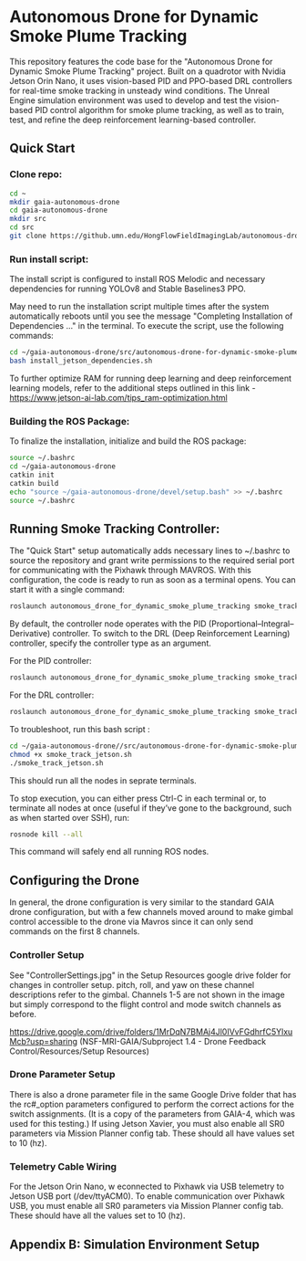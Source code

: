 # Autonomous Drone for Dynamic Smoke Plume Tracking
This repository features the code base for the "Autonomous Drone for Dynamic Smoke Plume Tracking" project. Built on a quadrotor with Nvidia Jetson Orin Nano, it uses vision-based PID and PPO-based DRL controllers for real-time smoke tracking in unsteady wind conditions. The Unreal Engine simulation environment was used to develop and test the vision-based PID control algorithm for smoke plume tracking, as well as to train, test, and refine the deep reinforcement learning-based controller.


## Quick Start

### Clone repo:
```bash
cd ~
mkdir gaia-autonomous-drone
cd gaia-autonomous-drone
mkdir src
cd src
git clone https://github.umn.edu/HongFlowFieldImagingLab/autonomous-drone-for-dynamic-smoke-plume-tracking.git
```

### Run install script:

The install script is configured to install ROS Melodic and necessary dependencies for running YOLOv8 and Stable Baselines3 PPO.

May need to run the installation script multiple times after the system automatically reboots until you see the message "Completing Installation of Dependencies ..." in the terminal. To execute the script, use the following commands:
```bash
cd ~/gaia-autonomous-drone/src/autonomous-drone-for-dynamic-smoke-plume-tracking/install_scripts
bash install_jetson_dependencies.sh
```

To further optimize RAM for running deep learning and deep reinforcement learning models, refer to the additional steps outlined in this link - https://www.jetson-ai-lab.com/tips_ram-optimization.html


### Building the ROS Package:
To finalize the installation, initialize and build the ROS package:
```bash
source ~/.bashrc
cd ~/gaia-autonomous-drone
catkin init
catkin build
echo "source ~/gaia-autonomous-drone/devel/setup.bash" >> ~/.bashrc
source ~/.bashrc
```

## Running Smoke Tracking Controller:
The "Quick Start" setup automatically adds necessary lines to ~/.bashrc to source the repository and grant write permissions to the required serial port for communicating with the Pixhawk through MAVROS. With this configuration, the code is ready to run as soon as a terminal opens. You can start it with a single command:
```bash
roslaunch autonomous_drone_for_dynamic_smoke_plume_tracking smoke_track_jetson.launch
```

By default, the controller node operates with the PID (Proportional–Integral–Derivative) controller. To switch to the DRL (Deep Reinforcement Learning) controller, specify the controller type as an argument.

For the PID controller:
```bash
roslaunch autonomous_drone_for_dynamic_smoke_plume_tracking smoke_track_jetson.launch execution:=DEPLOY controller:=PID
```
For the DRL controller:
```bash
roslaunch autonomous_drone_for_dynamic_smoke_plume_tracking smoke_track_jetson.launch execution:=DEPLOY controller:=DRL
```

To troubleshoot, run this bash script :
```bash
cd ~/gaia-autonomous-drone//src/autonomous-drone-for-dynamic-smoke-plume-tracking/launch
chmod +x smoke_track_jetson.sh
./smoke_track_jetson.sh
```
This should run all the nodes in seprate terminals.

To stop execution, you can either press Ctrl-C in each terminal or, to terminate all nodes at once (useful if they’ve gone to the background, such as when started over SSH), run:
```bash
rosnode kill --all
```
This command will safely end all running ROS nodes.


## Configuring the Drone
In general, the drone configuration is very similar to the standard GAIA drone configuration, but with a few channels moved around to make gimbal control accessible to the drone via Mavros since it can only send commands on the first 8 channels.

### Controller Setup

See "ControllerSettings.jpg" in the Setup Resources google drive folder for changes in controller setup. pitch, roll, and yaw on these channel descriptions refer to the gimbal. Channels 1-5 are not shown in the image but simply correspond to the flight control and mode switch channels as before.

https://drive.google.com/drive/folders/1MrDqN7BMAj4Jl0IVvFGdhrfC5YlxuMcb?usp=sharing (NSF-MRI-GAIA/Subproject 1.4 - Drone Feedback Control/Resources/Setup Resources)

### Drone Parameter Setup
There is also a drone parameter file in the same Google Drive folder that has the rc#_option parameters configured to perform the correct actions for the switch assignments. (It is a copy of the parameters from GAIA-4, which was used for this testing.) If using Jetson Xavier, you must also enable all SR0 parameters via Mission Planner config tab. These should all have values set to 10 (hz).

### Telemetry Cable Wiring

For the Jetson Orin Nano, w econnected to Pixhawk via USB telemetry to Jetson USB port (/dev/ttyACM0). To enable communication over Pixhawk USB, you must enable all SR0 parameters via Mission Planner config tab. These should have all the values set to 10 (hz).


## Appendix B: Simulation Environment Setup

